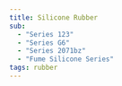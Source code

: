 ```yaml
---
title: Silicone Rubber
sub:
  - "Series 123"
  - "Series G6"
  - "Series 2071bz"
  - "Fume Silicone Series"
tags: rubber
---
```

